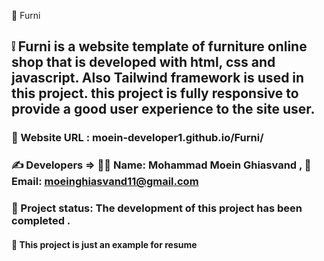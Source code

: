 📍 Furni

## ❕ Furni is a website template of furniture online shop that is developed with html, css and javascript. Also Tailwind framework is used in this project. this project is fully responsive to provide a good user experience to the site user.

### 🔗 Website URL : moein-developer1.github.io/Furni/

### ✍ Developers => 👨‍💼 Name: Mohammad Moein Ghiasvand , 📧 Email: moeinghiasvand11@gmail.com

### 📝 Project status: The development of this project has been completed .

#### 📌 This project is just an example for resume

